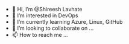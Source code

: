 - 👋 Hi, I’m @Shireesh Lavhate
- 👀 I’m interested in DevOps
- 🌱 I’m currently learning Azure, Linux, GitHub
- 💞️ I’m looking to collaborate on ...
- 📫 How to reach me ...

<!---
ShireeshL/ShireeshL is a ✨ special ✨ repository because its `README.md` (this file) appears on your GitHub profile.
You can click the Preview link to take a look at your changes.
--->
